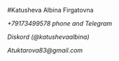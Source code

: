 #Katusheva Albina Firgatovna

_+79173499578 phone and Telegram_  

_Diskord (@katushevaalbina)_

_Atuktarova83@gmail.com_
